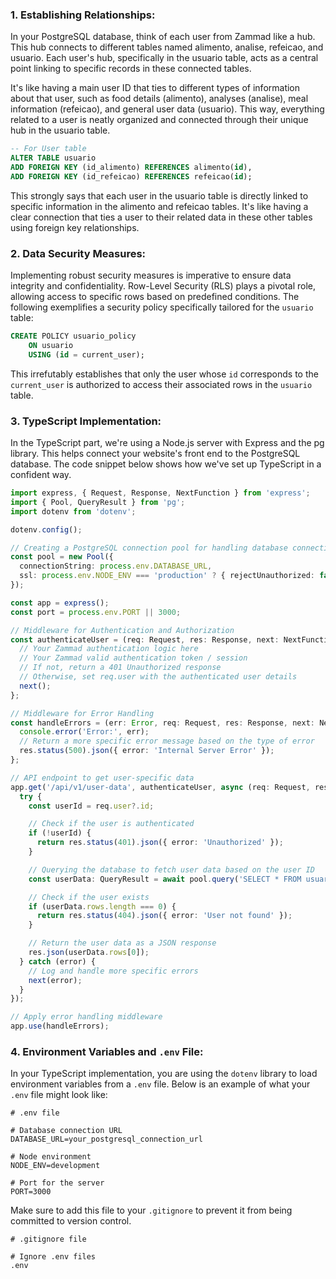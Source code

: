 ### 1. Establishing Relationships:

In your PostgreSQL database, think of each user from Zammad like a hub. This hub connects to different tables named alimento, analise, refeicao, and usuario. Each user's hub, specifically in the usuario table, acts as a central point linking to specific records in these connected tables.

It's like having a main user ID that ties to different types of information about that user, such as food details (alimento), analyses (analise), meal information (refeicao), and general user data (usuario). This way, everything related to a user is neatly organized and connected through their unique hub in the usuario table.

```sql
-- For User table
ALTER TABLE usuario
ADD FOREIGN KEY (id_alimento) REFERENCES alimento(id),
ADD FOREIGN KEY (id_refeicao) REFERENCES refeicao(id);
```

This strongly says that each user in the usuario table is directly linked to specific information in the alimento and refeicao tables. It's like having a clear connection that ties a user to their related data in these other tables using foreign key relationships.


### 2. Data Security Measures:

Implementing robust security measures is imperative to ensure data integrity and confidentiality. Row-Level Security (RLS) plays a pivotal role, allowing access to specific rows based on predefined conditions. The following exemplifies a security policy specifically tailored for the `usuario` table:

```sql
CREATE POLICY usuario_policy
    ON usuario
    USING (id = current_user);
```

This irrefutably establishes that only the user whose `id` corresponds to the `current_user` is authorized to access their associated rows in the `usuario` table.

### 3. TypeScript Implementation:

In the TypeScript part, we're using a Node.js server with Express and the pg library. This helps connect your website's front end to the PostgreSQL database. The code snippet below shows how we've set up TypeScript in a confident way.

```typescript
import express, { Request, Response, NextFunction } from 'express';
import { Pool, QueryResult } from 'pg';
import dotenv from 'dotenv';

dotenv.config();

// Creating a PostgreSQL connection pool for handling database connections
const pool = new Pool({
  connectionString: process.env.DATABASE_URL,
  ssl: process.env.NODE_ENV === 'production' ? { rejectUnauthorized: false } : false,
});

const app = express();
const port = process.env.PORT || 3000;

// Middleware for Authentication and Authorization
const authenticateUser = (req: Request, res: Response, next: NextFunction) => {
  // Your Zammad authentication logic here
  // Your Zammad valid authentication token / session
  // If not, return a 401 Unauthorized response
  // Otherwise, set req.user with the authenticated user details
  next();
};

// Middleware for Error Handling
const handleErrors = (err: Error, req: Request, res: Response, next: NextFunction) => {
  console.error('Error:', err);
  // Return a more specific error message based on the type of error
  res.status(500).json({ error: 'Internal Server Error' });
};

// API endpoint to get user-specific data
app.get('/api/v1/user-data', authenticateUser, async (req: Request, res: Response) => {
  try {
    const userId = req.user?.id;

    // Check if the user is authenticated
    if (!userId) {
      return res.status(401).json({ error: 'Unauthorized' });
    }

    // Querying the database to fetch user data based on the user ID
    const userData: QueryResult = await pool.query('SELECT * FROM usuario WHERE id = $1', [userId]);

    // Check if the user exists
    if (userData.rows.length === 0) {
      return res.status(404).json({ error: 'User not found' });
    }

    // Return the user data as a JSON response
    res.json(userData.rows[0]);
  } catch (error) {
    // Log and handle more specific errors
    next(error);
  }
});

// Apply error handling middleware
app.use(handleErrors);
```
### 4. Environment Variables and `.env` File:

In your TypeScript implementation, you are using the `dotenv` library to load environment variables from a `.env` file. Below is an example of what your `.env` file might look like:

```plaintext
# .env file

# Database connection URL
DATABASE_URL=your_postgresql_connection_url

# Node environment
NODE_ENV=development

# Port for the server
PORT=3000
```

Make sure to add this file to your `.gitignore` to prevent it from being committed to version control.

```plaintext
# .gitignore file

# Ignore .env files
.env
```
